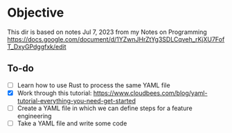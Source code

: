 # Objective

This dir is based on notes Jul 7, 2023 from my Notes on Programming
https://docs.google.com/document/d/1YZwnJHrZtYg3SDLCqveh_rKjXU7FofT_DxyGPdggfxk/edit

## To-do

- [ ] Learn how to use Rust to process the same YAML file
- [x] Work through this tutorial: https://www.cloudbees.com/blog/yaml-tutorial-everything-you-need-get-started
- [ ] Create a YAML file in which we can define steps for a feature engineering
- [ ] Take a YAML file and write some code
